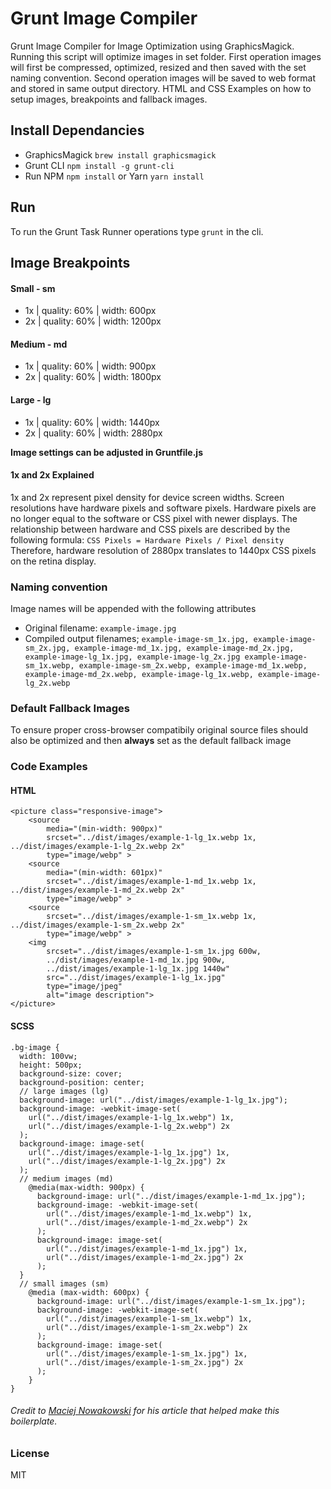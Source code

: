 # Grunt Image Compiler
Grunt Image Compiler for Image Optimization using GraphicsMagick.
Running this script will optimize images in set folder.
First operation images will first be compressed, optimized, resized and then saved with the set naming convention.
Second operation images will be saved to web format and stored in same output directory.
HTML and CSS Examples on how to setup <picture> images, breakpoints and fallback images.

## Install Dependancies
- GraphicsMagick `brew install graphicsmagick`
- Grunt CLI `npm install -g grunt-cli`
- Run NPM `npm install` or Yarn `yarn install`

## Run
To run the Grunt Task Runner operations type `grunt` in the cli.

## Image Breakpoints
#### Small - sm
- 1x | quality: 60% | width: 600px
- 2x | quality: 60% | width: 1200px

#### Medium - md
- 1x | quality: 60% | width: 900px
- 2x | quality: 60% | width: 1800px

#### Large - lg
- 1x | quality: 60% | width: 1440px
- 2x | quality: 60% | width: 2880px

**Image settings can be adjusted in Gruntfile.js**

#### 1x and 2x Explained
1x and 2x represent pixel density for device screen widths.
Screen resolutions have hardware pixels and software pixels.
Hardware pixels are no longer equal to the software or CSS pixel with newer displays.
The relationship between hardware and CSS pixels are described by the following formula:
`CSS Pixels = Hardware Pixels / Pixel density`
Therefore, hardware resolution of 2880px translates to 1440px CSS pixels on the retina display.

### Naming convention
Image names will be appended with the following attributes
- Original filename: `example-image.jpg`
- Compiled output filenames;
`example-image-sm_1x.jpg,
example-image-sm_2x.jpg,
example-image-md_1x.jpg,
example-image-md_2x.jpg,
example-image-lg_1x.jpg,
example-image-lg_2x.jpg
example-image-sm_1x.webp,
example-image-sm_2x.webp,
example-image-md_1x.webp,
example-image-md_2x.webp,
example-image-lg_1x.webp,
example-image-lg_2x.webp`

### Default Fallback Images
To ensure proper cross-browser compatibily original source files should also be optimized and then **always** set as the default fallback image

### Code Examples
#### HTML
```
<picture class="responsive-image">
    <source
        media="(min-width: 900px)"
        srcset="../dist/images/example-1-lg_1x.webp 1x, ../dist/images/example-1-lg_2x.webp 2x"
        type="image/webp" >
    <source
        media="(min-width: 601px)"
        srcset="../dist/images/example-1-md_1x.webp 1x, ../dist/images/example-1-md_2x.webp 2x"
        type="image/webp" >
    <source
        srcset="../dist/images/example-1-sm_1x.webp 1x, ../dist/images/example-1-sm_2x.webp 2x"
        type="image/webp" >
    <img 
        srcset="../dist/images/example-1-sm_1x.jpg 600w,
        ../dist/images/example-1-md_1x.jpg 900w,
        ../dist/images/example-1-lg_1x.jpg 1440w" 
        src="../dist/images/example-1-lg_1x.jpg"
        type="image/jpeg"
        alt="image description">
</picture>
```

#### SCSS
```
.bg-image {
  width: 100vw;
  height: 500px;
  background-size: cover;
  background-position: center;
  // large images (lg)
  background-image: url("../dist/images/example-1-lg_1x.jpg"); 
  background-image: -webkit-image-set(
    url("../dist/images/example-1-lg_1x.webp") 1x,
    url("../dist/images/example-1-lg_2x.webp") 2x
  );
  background-image: image-set(
    url("../dist/images/example-1-lg_1x.jpg") 1x,
    url("../dist/images/example-1-lg_2x.jpg") 2x
  );
  // medium images (md)
    @media(max-width: 900px) {
      background-image: url("../dist/images/example-1-md_1x.jpg");
      background-image: -webkit-image-set(
        url("../dist/images/example-1-md_1x.webp") 1x,
        url("../dist/images/example-1-md_2x.webp") 2x
      );
      background-image: image-set(
        url("../dist/images/example-1-md_1x.jpg") 1x,
        url("../dist/images/example-1-md_2x.jpg") 2x
      );
  }
  // small images (sm)
    @media (max-width: 600px) {
      background-image: url("../dist/images/example-1-sm_1x.jpg");
      background-image: -webkit-image-set(
        url("../dist/images/example-1-sm_1x.webp") 1x,
        url("../dist/images/example-1-sm_2x.webp") 2x
      );
      background-image: image-set(
        url("../dist/images/example-1-sm_1x.jpg") 1x,
        url("../dist/images/example-1-sm_2x.jpg") 2x
      );
    }
}
```
###### Credit to [Maciej Nowakowski](https://medium.freecodecamp.org/a-guide-to-responsive-images-with-ready-to-use-templates-c400bd65c433) for his article that helped make this boilerplate.

### License
MIT